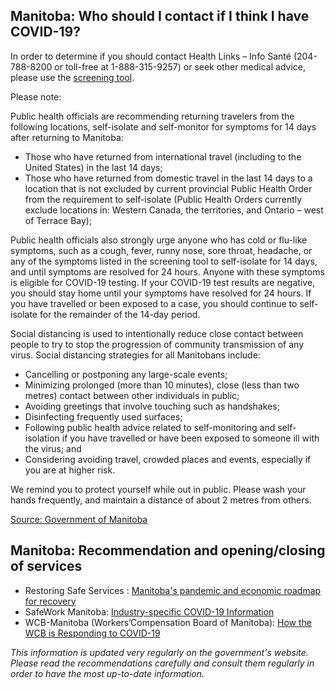 ## Manitoba: Who should I contact if I think I have COVID-19?

In order to determine if you should contact Health Links – Info Santé (204-788-8200 or toll-free at 1-888-315-9257) or seek other medical advice, please use the [screening tool](https://sharedhealthmb.ca/covid19/screening-tool/).

Please note:

Public health officials are recommending returning travelers from the following locations, self-isolate and self-monitor for symptoms for 14 days after returning to Manitoba:

- Those who have returned from international travel (including to the United States) in the last 14 days;
- Those who have returned from domestic travel in the last 14 days to a location that is not excluded by current provincial Public Health Order from the requirement to self-isolate (Public Health Orders currently exclude locations in: Western Canada, the territories, and Ontario – west of Terrace Bay);

Public health officials also strongly urge anyone who has cold or flu-like symptoms, such as a cough, fever, runny nose, sore throat, headache, or any of the symptoms listed in the screening tool to self-isolate for 14 days, and until symptoms are resolved for 24 hours. Anyone with these symptoms is eligible for COVID-19 testing. If your COVID-19 test results are negative, you should stay home until your symptoms have resolved for 24 hours. If you have travelled or been exposed to a case, you should continue to self-isolate for the remainder of the 14-day period.

Social distancing is used to intentionally reduce close contact between people to try to stop the progression of community transmission of any virus. Social distancing strategies for all Manitobans include:

- Cancelling or postponing any large-scale events;
- Minimizing prolonged (more than 10 minutes), close (less than two metres) contact between other individuals in public;
- Avoiding greetings that involve touching such as handshakes;
- Disinfecting frequently used surfaces;
- Following public health advice related to self-monitoring and self-isolation if you have travelled or have been exposed to someone ill with the virus; and
- Considering avoiding travel, crowded places and events, especially if you are at higher risk.

We remind you to protect yourself while out in public. Please wash your hands frequently, and maintain a distance of about 2 metres from others.

[Source: Government of Manitoba](https://www.gov.mb.ca/health/coronavirus/public.html#19)

## Manitoba: Recommendation and opening/closing of services

- Restoring Safe Services : [Manitoba's pandemic and economic roadmap for recovery](https://manitoba.ca/covid19/restoring/approach.html)
- SafeWork Manitoba: [Industry-specific COVID-19 Information](https://www.safemanitoba.com/COVID-19/Pages/Industry-specific-COVID-19-Information.aspx)
- WCB-Manitoba (Workers’Compensation Board of Manitoba): [How the WCB is Responding to COVID-19](https://www.wcb.mb.ca/how-the-wcb-is-responding-to-covid-19)

_This information is updated very regularly on the government's website. Please read the recommendations carefully and consult them regularly in order to have the most up-to-date information._
